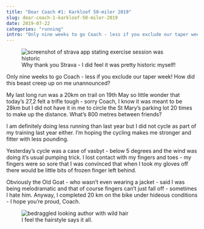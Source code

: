 ```yaml
---
title: "Dear Coach #1: Karkloof 50-miler 2019"
slug: dear-coach-1-karkloof-50-miler-2019
date: 2019-07-22
categories: "running"
intro: "Only nine weeks to go Coach - less if you exclude our taper week! How did this beast creep up on me unannounced?"
---
```


<figure class="mb-16">
    <img alt="screenshot of strava app stating exercise session was historic" src="https://res.cloudinary.com/dy6grlu8z/image/upload/v1563757472/Screenshot_2019-07-21_at_17.25.39-10_v62xnj.png">
    <figcaption class="text-center italic">Why thank you Strava - I did feel it was pretty historic myself!</figcaption>
</figure>

Only nine weeks to go Coach - less if you exclude our taper week! How did this beast creep up on me unannounced?

My last long run was a 20km on trail on 19th May so little wonder that today’s 27,2 felt a trifle tough - sorry Coach, I know it was meant to be 28km but I did not have it in me to circle the St Mary’s parking lot 20 times to make up the distance. What’s 800 metres between friends?

I am definitely doing less running than last year but I did not cycle as part of my training last year either. I’m hoping the cycling makes me stronger and fitter with less pounding.

Yesterday’s cycle was a case of vasbyt - below 5 degrees and the wind was doing it’s usual pumping trick. I lost contact with my fingers and toes - my fingers were so sore that I was convinced that when I took my gloves off there would be little bits of frozen finger left behind.

Obviously the Old Goat - who wasn’t even wearing a jacket - said I was being melodramatic and that of course fingers can’t just fall off - sometimes I hate him. Anyway, I completed 20 km on the bike under hideous conditions - I hope you’re proud, Coach.

<figure class="mb-16">
    <img alt="bedraggled looking author with wild hair" src="https://res.cloudinary.com/dy6grlu8z/image/upload/c_scale,w_1195/v1563757494/hair_1_-14_gqy7kv.jpg">
    <figcaption class="text-center italic">I feel the hairstyle says it all.</figcaption>
</figure>
